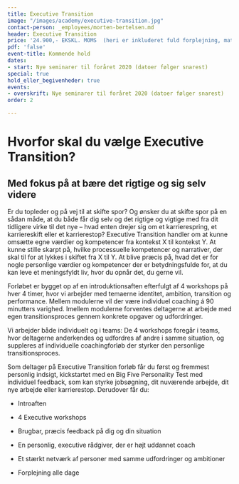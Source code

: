 ```yaml
---
title: Executive Transition
image: "/images/academy/executive-transition.jpg"
contact-person: _employees/morten-bertelsen.md
header: Executive Transition
price: '24.900,- EKSKL. MOMS  (heri er inkluderet fuld forplejning, materialer)  '
pdf: 'false'
event-title: Kommende hold
dates:
- start: Nye seminarer til foråret 2020 (datoer følger snarest)
special: true
hold_eller_begivenheder: true
events:
- overskrift: Nye seminarer til foråret 2020 (datoer følger snarest)
order: 2

---
```

# Hvorfor skal du vælge Executive Transition?
## Med fokus på at bære det rigtige og sig selv videre

Er du topleder og på vej til at skifte spor? Og ønsker du at skifte spor på en sådan måde, at du både får dig selv og det rigtige og vigtige med fra dit tidligere virke til det nye – hvad enten drejer sig om et karrierespring, et karriereskift eller et karrierestop? Executive Transition handler om at kunne omsætte egne værdier og kompetencer fra kontekst X til kontekst Y. At kunne stille skarpt på, hvilke processuelle kompetencer og narrativer, der skal til for at lykkes i skiftet fra X til Y. At blive præcis på, hvad det er for nogle personlige værdier og kompetencer der er betydningsfulde for, at du kan leve et meningsfyldt liv, hvor du opnår det, du gerne vil.

Forløbet er bygget op af en introduktionsaften efterfulgt af 4 workshops på hver 4 timer, hvor vi arbejder med  temaerne identitet, ambition, transition og performance. Mellem modulerne vil der være individuel coaching á 90 minutters varighed. Imellem modulerne forventes deltagerne at arbejde med egen transitionsproces gennem konkrete opgaver og udfordringer.

Vi arbejder både individuelt og i teams: De 4 workshops foregår i teams, hvor deltagerne anderkendes og udfordres af andre i samme situation, og suppleres af individuelle coachingforløb der styrker den personlige transitionsproces.  

Som deltager på Executive Transition forløb får du først og fremmest personlig indsigt, kickstartet med en Big Five Personality Test med individuel feedback, som kan styrke jobsøgning, dit nuværende arbejde, dit nye arbejde eller karrierestop. Derudover får du:

- Introaften

- 4 Executive workshops  

- Brugbar, præcis feedback på dig og din situation

- En personlig, executive rådgiver, der er højt uddannet coach  

- Et stærkt netværk af personer med samme udfordringer og ambitioner

- Forplejning alle dage
